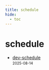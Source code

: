 ```yaml
---
title: schedule
hide:
  - toc
---
```


# schedule

- [dev-schedule](/home/dev-schedule/)  
  <small>2025-08-14</small>